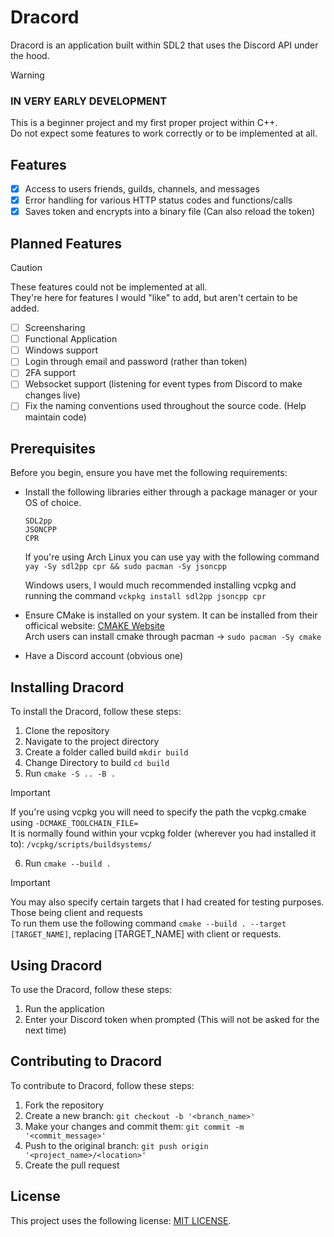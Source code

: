 # Dracord
Dracord is an application built within SDL2 that uses the Discord API under the hood.

> [!WARNING]
> ### IN VERY EARLY DEVELOPMENT
> This is a beginner project and my first proper project within C++. <br/>
> Do not expect some features to work correctly or to be implemented at all.

## Features
- [x] Access to users friends, guilds, channels, and messages
- [x] Error handling for various HTTP status codes and functions/calls
- [x] Saves token and encrypts into a binary file (Can also reload the token)

## Planned Features
> [!CAUTION]
> These features could not be implemented at all. <br/>
> They're here for features I would "like" to add, but aren't certain to be added.

- [ ] Screensharing
- [ ] Functional Application
- [ ] Windows support
- [ ] Login through email and password (rather than token)
- [ ] 2FA support
- [ ] Websocket support (listening for event types from Discord to make changes live)
- [ ] Fix the naming conventions used throughout the source code. (Help maintain code)

## Prerequisites
Before you begin, ensure you have met the following requirements:

- Install the following libraries either through a package manager or your OS of choice.
  ```
  SDL2pp
  JSONCPP
  CPR
  ```
  If you're using Arch Linux you can use yay with the following command
  ` yay -Sy sdl2pp cpr && sudo pacman -Sy jsoncpp `

  Windows users, I would much recommended installing vcpkg and running the command
  ` vckpkg install sdl2pp jsoncpp cpr `

- Ensure CMake is installed on your system. It can be installed from their officical website: [CMAKE Website](https://cmake.org/download/) <br>
  Arch users can install cmake through pacman -> ` sudo pacman -Sy cmake `

- Have a Discord account (obvious one)

## Installing Dracord

To install the Dracord, follow these steps:

1. Clone the repository
2. Navigate to the project directory
3. Create a folder called build ` mkdir build `
4. Change Directory to build ` cd build `
5. Run ` cmake -S .. -B . ` 
> [!IMPORTANT]
> If you're using vcpkg you will need to specify the path the vcpkg.cmake using `-DCMAKE_TOOLCHAIN_FILE=` <br>
> It is normally found within your vcpkg folder (wherever you had installed it to): `/vcpkg/scripts/buildsystems/`
6. Run ` cmake --build . `
> [!IMPORTANT]
> You may also specify certain targets that I had created for testing purposes. Those being client and requests <br>
> To run them use the following command ` cmake --build . --target [TARGET_NAME] `, replacing [TARGET_NAME] with client or requests.

## Using Dracord

To use the Dracord, follow these steps:

1. Run the application 
2. Enter your Discord token when prompted (This will not be asked for the next time)

## Contributing to Dracord

To contribute to Dracord, follow these steps:

1. Fork the repository
2. Create a new branch: `git checkout -b '<branch_name>'`
3. Make your changes and commit them: `git commit -m '<commit_message>'`
4. Push to the original branch: `git push origin '<project_name>/<location>'`
5. Create the pull request

## License

This project uses the following license: [MIT LICENSE](https://github.com/aitezera/dracord/blob/main/LICENSE).